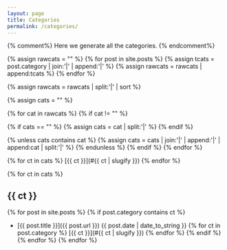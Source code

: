```yaml
---
layout: page
title: Categories
permalink: /categories/
---
```

{% comment%}
Here we generate all the categories.
{% endcomment%}

{% assign rawcats = "" %}
{% for post in site.posts %}
{% assign tcats = post.category | join:'|' | append:'|' %}
{% assign rawcats = rawcats | append:tcats %}
{% endfor %}

{% assign rawcats = rawcats | split:'|' | sort %}

{% assign cats = "" %}

{% for cat in rawcats %}
{% if cat != "" %}

{% if cats == "" %}
{% assign cats = cat | split:'|' %}
{% endif %}

{% unless cats contains cat %}
{% assign cats = cats | join:'|' | append:'|' | append:cat | split:'|' %}
{% endunless %}
{% endif %}
{% endfor %}



{% for ct in cats %}
[{{ ct }}](#{{ ct | slugify }})
{% endfor %}

{% for ct in cats %}
## {{ ct }}
{% for post in site.posts %}
{% if post.category contains ct %}
* [{{ post.title }}]({{ post.url }}) {{ post.date | date_to_string }}
{% for ct in post.category %}
[{{ ct }}](#{{ ct | slugify }})
{% endfor %}
{% endif %}
{% endfor %}
{% endfor %}
